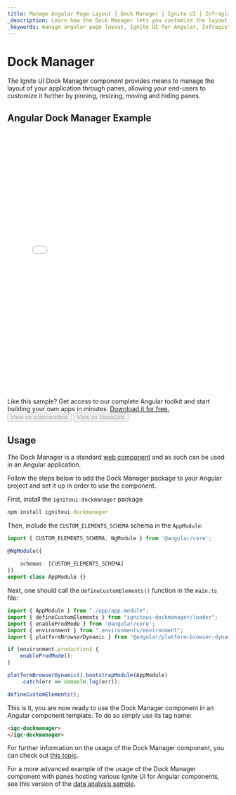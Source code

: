```yaml
---
title: Manage Angular Page Layout | Dock Manager | Ignite UI | Infragistics
_description: Learn how the Dock Manager lets you customize the layout of your Angular application via panes that can be pinned, resized, moved, and hidden.
_keywords: manage angular page layout, Ignite UI for Angular, Infragistics
---
```

# Dock Manager

The Ignite UI Dock Manager component provides means to manage the layout of your application through panes, allowing your end-users to customize it further by pinning, resizing, moving and hiding panes.

## Angular Dock Manager Example

<div class="sample-container loading" style="height: 600px">
    <iframe id="dock-manager-overview-iframe" src='{environment:demosBaseUrl}/layouts/dock-manager-sample' width="100%" height="100%" seamless="" frameborder="0" onload="onXPlatSampleIframeContentLoaded(this);" alt="Angular Dock Manager Example"></iframe>
</div>
<p style="margin: 0;padding-top: 0.5rem">Like this sample? Get access to our complete Angular toolkit and start building your own apps in minutes. <a class="no-external-icon mchNoDecorate trackCTA" target="_blank" href="https://www.infragistics.com/products/ignite-ui-angular/download" data-xd-ga-action="Download" data-xd-ga-label="Ignite UI for Angular">Download it for free.</a></p>
<div>
<button data-localize="codesandbox" disabled class="codesandbox-btn" data-iframe-id="dock-manager-overview-iframe" data-demos-base-url="{environment:demosBaseUrl}">View on codesandbox
    </button>
<button data-localize="stackblitz" disabled class="stackblitz-btn" data-iframe-id="dock-manager-overview-iframe" data-demos-base-url="{environment:demosBaseUrl}">View on StackBlitz
    </button>
</div>

<div class="divider--half"></div>


## Usage
The Dock Manager is a standard [web component](https://developer.mozilla.org/en-US/docs/Web/Web_Components) and as such can be used in an Angular application.

Follow the steps below to add the Dock Manager package to your Angular project and set it up in order to use the component.

First, install the `igniteui-dockmanager` package

```cmd
npm install igniteui-dockmanager
```

Then, include the `CUSTOM_ELEMENTS_SCHEMA` schema in the `AppModule`:

```typescript
import { CUSTOM_ELEMENTS_SCHEMA, NgModule } from '@angular/core';

@NgModule({
    ...
    schemas: [CUSTOM_ELEMENTS_SCHEMA]
})
export class AppModule {}
```
Next, one should call the `defineCustomElements()` function in the `main.ts` file:

```typescript
import { AppModule } from "./app/app.module";
import { defineCustomElements } from "igniteui-dockmanager/loader";
import { enableProdMode } from '@angular/core';
import { environment } from ".environments/environment";
import { platformBrowserDynamic } from '@angular/platform-browser-dynamic';

if (environment.production) {
    enableProdMode();
}

platformBrowserDynamic().bootstrapModule(AppModule)
    .catch(err => console.log(err));

defineCustomElements();
```

This is it, you are now ready to use the Dock Manager component in an Angular component template. To do so simply use its tag name:

```html
<igc-dockmanager>
</igc-dockmanager>
```

For further information on the usage of the Dock Manager component, you can check out [this topic]({environment:infragisticsBaseUrl}/products/ignite-ui-web-components/web-components/components/dock-manager.html).

For a more advanced example of the usage of the Dock Manager component with panes hosting various Ignite UI for Angular components, see this version of the [data analysis sample](./general/data-analysis.md#data-analysis-with-dockmanager).
